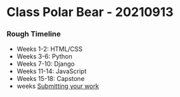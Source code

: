 # Class Polar Bear - 20210913

### Rough Timeline

- Weeks 1-2: HTML/CSS
- Weeks 3-6: Python
- Weeks 7-10: Django
- Weeks 11-14: JavaScript
- Weeks 15-18: Capstone
- weeks
[Submitting your work](<0 General/Submitting Your Work.md>)
